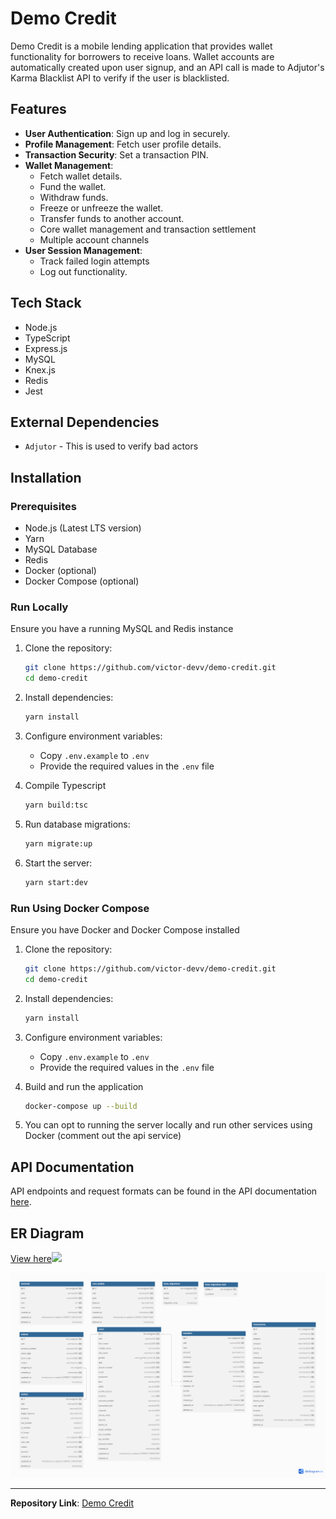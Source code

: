 # Demo Credit

Demo Credit is a mobile lending application that provides wallet functionality for borrowers to receive loans. Wallet accounts are automatically created upon user signup, and an API call is made to Adjutor's Karma Blacklist API to verify if the user is blacklisted.

## Features

- **User Authentication**: Sign up and log in securely.
- **Profile Management**: Fetch user profile details.
- **Transaction Security**: Set a transaction PIN.
- **Wallet Management**:
  - Fetch wallet details.
  - Fund the wallet.
  - Withdraw funds.
  - Freeze or unfreeze the wallet.
  - Transfer funds to another account.
  - Core wallet management and transaction settlement
  - Multiple account channels
- **User Session Management**:
  - Track failed login attempts
  - Log out functionality.

## Tech Stack

- Node.js
- TypeScript
- Express.js
- MySQL
- Knex.js
- Redis
- Jest

## External Dependencies

- `Adjutor` - This is used to verify bad actors

## Installation

### Prerequisites

- Node.js (Latest LTS version)
- Yarn
- MySQL Database
- Redis
- Docker (optional)
- Docker Compose (optional)

### Run Locally

Ensure you have a running MySQL and Redis instance

1. Clone the repository:

   ```sh
   git clone https://github.com/victor-devv/demo-credit.git
   cd demo-credit
   ```

2. Install dependencies:

   ```sh
   yarn install
   ```

3. Configure environment variables:

   - Copy `.env.example` to `.env`
   - Provide the required values in the `.env` file

4. Compile Typescript

   ```sh
   yarn build:tsc
   ```

5. Run database migrations:

   ```sh
   yarn migrate:up
   ```

6. Start the server:
   ```sh
   yarn start:dev
   ```

### Run Using Docker Compose

Ensure you have Docker and Docker Compose installed

1. Clone the repository:

   ```sh
   git clone https://github.com/victor-devv/demo-credit.git
   cd demo-credit
   ```

2. Install dependencies:

   ```sh
   yarn install
   ```

3. Configure environment variables:

   - Copy `.env.example` to `.env`
   - Provide the required values in the `.env` file

4. Build and run the application

   ```sh
   docker-compose up --build
   ```

5. You can opt to running the server locally and run other services using Docker (comment out the api service)

## API Documentation

API endpoints and request formats can be found in the API documentation [here]().

## ER Diagram

[View here![](https://drive.google.com/file/d/14D-fP_4Jw9kXgx8pPqbXr1Xby90giX8v/view?usp=sharing)](https://drive.google.com/file/d/14D-fP_4Jw9kXgx8pPqbXr1Xby90giX8v/view?usp=sharing)

![Database ER Diagram](./src/data/base/images/demo-credit-er.png)

---

**Repository Link**: [Demo Credit](https://github.com/victor-devv/demo-credit)
